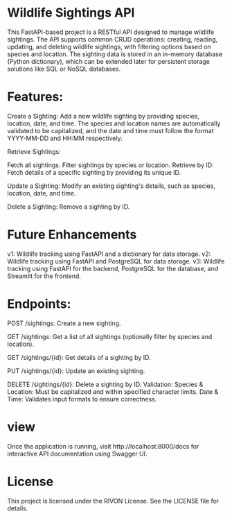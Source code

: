 # Wildlife Sightings API
This FastAPI-based project is a RESTful API designed to manage wildlife sightings. The API supports common CRUD operations: creating, reading, updating, and deleting wildlife sightings, with filtering options based on species and location. The sighting data is stored in an in-memory database (Python dictionary), which can be extended later for persistent storage solutions like SQL or NoSQL databases.

# Features:
Create a Sighting: Add a new wildlife sighting by providing species, location, date, and time. The species and location names are automatically validated to be capitalized, and the date and time must follow the format YYYY-MM-DD and HH:MM respectively.

Retrieve Sightings:

Fetch all sightings.
Filter sightings by species or location.
Retrieve by ID: Fetch details of a specific sighting by providing its unique ID.

Update a Sighting: Modify an existing sighting's details, such as species, location, date, and time.

Delete a Sighting: Remove a sighting by ID.
# Future Enhancements
v1: Wildlife tracking using FastAPI and a dictionary for data storage.
v2: Wildlife tracking using FastAPI and PostgreSQL for data storage.
v3: Wildlife tracking using FastAPI for the backend, PostgreSQL for the database, and Streamlit for the frontend.
# Endpoints:
POST /sightings: Create a new sighting.

GET /sightings: Get a list of all sightings (optionally filter by species and location).

GET /sightings/{id}: Get details of a sighting by ID.

PUT /sightings/{id}: Update an existing sighting.

DELETE /sightings/{id}: Delete a sighting by ID.
Validation:
Species & Location: Must be capitalized and within specified character limits.
Date & Time: Validates input formats to ensure correctness.

# view
Once the application is running, visit http://localhost:8000/docs for interactive API documentation using Swagger UI.
# License
This project is licensed under the RIVON License. See the LICENSE file for details.
